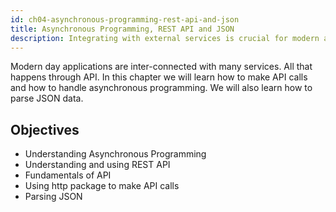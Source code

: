 ```yaml
---
id: ch04-asynchronous-programming-rest-api-and-json
title: Asynchronous Programming, REST API and JSON
description: Integrating with external services is crucial for modern application development. Start by learning REST API integration.
---
```


Modern day applications are inter-connected with many services. All that happens through API. In this chapter we will learn how to make API calls and how to handle asynchronous programming. We will also learn how to parse JSON data.

## Objectives

- Understanding Asynchronous Programming
- Understanding and using REST API
- Fundamentals of API
- Using http package to make API calls
- Parsing JSON
